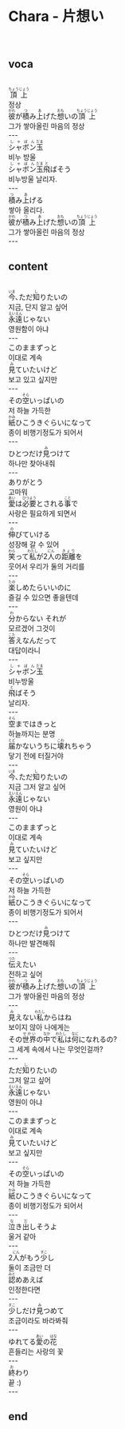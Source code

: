 <h1>Chara - 片想い</h1><br>
<h2>voca</h2><br>
<ruby>頂上<rt>ちょうじょう</rt></ruby><br>
정상<br>
<ruby>彼<rt>かれ</rt></ruby>が<ruby>積<rt>つ</rt></ruby>み<ruby>上<rt>あ</rt></ruby>げた<ruby>想<rt>おも</rt></ruby>いの<ruby>頂上<rt>ちょうじょう</rt></ruby><br>
그가 쌓아올린 마음의 정상<br>
---<br>
<ruby>シャボン<rt>しゃぼん</rt></ruby><ruby>玉<rt>だま</rt></ruby><br>
비누 방울<br>
<ruby>シャボン<rt>しゃぼん</rt></ruby><ruby>玉<rt>だま</rt></ruby><ruby>飛<rt>と</rt></ruby>ばそう<br>
비누방울 날리자.<br>
---<br>
<ruby>積<rt>つ</rt></ruby>み<ruby>上<rt>あ</rt></ruby>げる<br>
쌓아 올리다.<br>
<ruby>彼<rt>かれ</rt></ruby>が<ruby>積<rt>つ</rt></ruby>み<ruby>上<rt>あ</rt></ruby>げた<ruby>想<rt>おも</rt></ruby>いの<ruby>頂上<rt>ちょうじょう</rt></ruby><br>
그가 쌓아올린 마음의 정상<br>
---<br>
<h2>content</h2><br>
<ruby>今<rt>いま</rt></ruby>､ただ<ruby>知<rt>し</rt></ruby>りたいの<br>
지금, 단지 알고 싶어<br>
<ruby>永遠<rt>えいえん</rt></ruby>じゃない<br>
영원함이 아냐<br>
---<br>
このままずっと<br>
이대로 계속<br>
<ruby>見<rt>み</rt></ruby>ていたいけど<br>
보고 있고 싶지만<br>
---<br>
その<ruby>空<rt>そら</rt></ruby>いっぱいの<br>
저 하늘 가득한<br>
<ruby>紙<rt>かみ</rt></ruby>ひこうきぐらいになって<br>
종이 비행기정도가 되어서<br>
---<br>
ひとつだけ<ruby>見<rt>み</rt></ruby>つけて<br>
하나만 찾아내줘<br>
---<br>
ありがとう<br>
고마워<br>
<ruby>愛<rt>あい</rt></ruby>は<ruby>必要<rt>ひつよう</rt></ruby>とされる<ruby>事<rt>こと</rt></ruby>で<br>
사랑은 필요하게 되면서<br>
---<br>
<ruby>伸<rt>の</rt></ruby>びていける<br>
성장해 갈 수 있어<br>
<ruby>笑<rt>わら</rt></ruby>って<ruby>私<rt>わたし</rt></ruby>が2<ruby>人<rt>にん</rt></ruby>の<ruby>距離<rt>きょり</rt></ruby>を<br>
웃어서 우리가 둘의 거리를<br>
---<br>
<ruby>楽<rt>たの</rt></ruby>しめたらいいのに<br>
즐길 수 있으면 좋을텐데<br>
---<br>
<ruby>分<rt>わ</rt></ruby>からない それが<br>
모르겠어 그것이<br>
<ruby>答<rt>こた</rt></ruby>えなんだって<br>
대답이라니<br>
---<br>
<ruby>シャボン<rt>しゃぼん</rt></ruby><ruby>玉<rt>だま</rt></ruby><br>
비누방울<br>
<ruby>飛<rt>と</rt></ruby>ばそう<br>
날리자.<br>
---<br>
<ruby>空<rt>そら</rt></ruby>まではきっと<br>
하늘까지는 분명<br>
<ruby>届<rt>とど</rt></ruby>かないうちに<ruby>壊<rt>こわ</rt></ruby>れちゃう<br>
닿기 전에 터질거야<br>
---<br>
<ruby>今<rt>いま</rt></ruby>､ただ<ruby>知<rt>し</rt></ruby>りたいの<br>
지금 그저 알고 싶어<br>
<ruby>永遠<rt>えいえん</rt></ruby>じゃない<br>
영원이 아냐<br>
---<br>
このままずっと<br>
이대로 계속<br>
<ruby>見<rt>み</rt></ruby>ていたいけど<br>
보고 싶지만<br>
---<br>
その<ruby>空<rt>そら</rt></ruby>いっぱいの<br>
저 하늘 가득한<br>
<ruby>紙<rt>かみ</rt></ruby>ひこうきぐらいになって<br>
종이 비행기정도가 되어서<br>
---<br>
ひとつだけ<ruby>見<rt>み</rt></ruby>つけて<br>
하나만 발견해줘<br>
---<br>
<ruby>伝<rt>つた</rt></ruby>えたい<br>
전하고 싶어<br>
<ruby>彼<rt>かれ</rt></ruby>が<ruby>積<rt>つ</rt></ruby>み<ruby>上<rt>あ</rt></ruby>げた<ruby>想<rt>おも</rt></ruby>いの<ruby>頂上<rt>ちょうじょう</rt></ruby><br>
그가 쌓아올린 마음의 정상<br>
---<br>
<ruby>見<rt>み</rt></ruby>えない<ruby>私<rt>わたし</rt></ruby>からはね<br>
보이지 않아 나에게는<br>
その<ruby>世界<rt>せかい</rt></ruby>の<ruby>中<rt>なか</rt></ruby>で<ruby>私<rt>わたし</rt></ruby>は<ruby>何<rt>なに</rt></ruby>になれるの?<br>
그 세계 속에서 나는 무엇인걸까?<br>
---<br>
ただ<ruby>知<rt>し</rt></ruby>りたいの<br>
그저 알고 싶어<br>
<ruby>永遠<rt>えいえん</rt></ruby>じゃない<br>
영원이 아냐<br>
---<br>
このままずっと<br>
이대로 계속<br>
<ruby>見<rt>み</rt></ruby>ていたいけど<br>
보고 싶지만<br>
---<br>
その<ruby>空<rt>そら</rt></ruby>いっぱいの<br>
저 하늘 가득한<br>
<ruby>紙<rt>かみ</rt></ruby>ひこうきぐらいになって<br>
종이 비행기정도가 되어서<br>
---<br>
<ruby>泣<rt>な</rt></ruby>き<ruby>出<rt>だ</rt></ruby>しそうよ<br>
울거 같아<br>
---<br>
2<ruby>人<rt>にん</rt></ruby>がもう<ruby>少<rt>すこ</rt></ruby>し<br>
둘이 조금만 더<br>
<ruby>認<rt>みと</rt></ruby>めあえば<br>
인정한다면<br>
---<br>
<ruby>少<rt>すこ</rt></ruby>しだけ<ruby>見<rt>み</rt></ruby>つめて<br>
조금이라도 바라봐줘<br>
---<br>
ゆれてる<ruby>愛<rt>あい</rt></ruby>の<ruby>花<rt>はな</rt></ruby><br>
흔들리는 사랑의 꽃<br>
---<br>
<ruby>終<rt>お</rt></ruby>わり<br>
끝 :)<br>
---<br>
<h2>end</h2><br>
